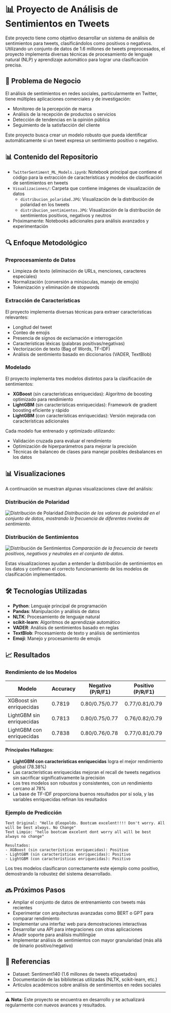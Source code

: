 # 📊 Proyecto de Análisis de Sentimientos en Tweets

Este proyecto tiene como objetivo desarrollar un sistema de análisis de sentimientos para tweets, clasificándolos como positivos o negativos. Utilizando un conjunto de datos de 1.6 millones de tweets preprocesados, el proyecto implementa diversas técnicas de procesamiento de lenguaje natural (NLP) y aprendizaje automático para lograr una clasificación precisa.

## 🎯 Problema de Negocio

El análisis de sentimientos en redes sociales, particularmente en Twitter, tiene múltiples aplicaciones comerciales y de investigación:
- Monitoreo de la percepción de marca
- Análisis de la recepción de productos o servicios
- Detección de tendencias en la opinión pública
- Seguimiento de la satisfacción del cliente

Este proyecto busca crear un modelo robusto que pueda identificar automáticamente si un tweet expresa un sentimiento positivo o negativo.

## 📊 Contenido del Repositorio

- `TwitterSentiment_ML_Models.ipynb`: Notebook principal que contiene el código para la extracción de características y modelos de clasificación de sentimientos en tweets
- `Visualizaciones/`: Carpeta que contiene imágenes de visualización de datos
  - `distribucion_polaridad.JPG`: Visualización de la distribución de polaridad en los tweets
  - `distribucion_sentimientos.JPG`: Visualización de la distribución de sentimientos positivos, negativos y neutros
- Próximamente: Notebooks adicionales para análisis avanzados y experimentación

## 🔍 Enfoque Metodológico

### Preprocesamiento de Datos
- Limpieza de texto (eliminación de URLs, menciones, caracteres especiales)
- Normalización (conversión a minúsculas, manejo de emojis)
- Tokenización y eliminación de stopwords

### Extracción de Características
El proyecto implementa diversas técnicas para extraer características relevantes:
- Longitud del tweet
- Conteo de emojis
- Presencia de signos de exclamación e interrogación
- Características léxicas (palabras positivas/negativas)
- Vectorización de texto (Bag of Words, TF-IDF)
- Análisis de sentimiento basado en diccionarios (VADER, TextBlob)

### Modelado
El proyecto implementa tres modelos distintos para la clasificación de sentimientos:
- **XGBoost** (sin características enriquecidas): Algoritmo de boosting optimizado para rendimiento
- **LightGBM** (sin características enriquecidas): Framework de gradient boosting eficiente y rápido
- **LightGBM** (con características enriquecidas): Versión mejorada con características adicionales

Cada modelo fue entrenado y optimizado utilizando:
- Validación cruzada para evaluar el rendimiento
- Optimización de hiperparámetros para mejorar la precisión
- Técnicas de balanceo de clases para manejar posibles desbalances en los datos

## 📊 Visualizaciones

A continuación se muestran algunas visualizaciones clave del análisis:

### Distribución de Polaridad
![Distribución de Polaridad](distribucion_polaridad.JPG)
*Distribución de los valores de polaridad en el conjunto de datos, mostrando la frecuencia de diferentes niveles de sentimiento.*

### Distribución de Sentimientos
![Distribución de Sentimientos](distribucion_sentimientos.JPG)
*Comparación de la frecuencia de tweets positivos, negativos y neutrales en el conjunto de datos.*

Estas visualizaciones ayudan a entender la distribución de sentimientos en los datos y confirman el correcto funcionamiento de los modelos de clasificación implementados.

## 🛠️ Tecnologías Utilizadas

- **Python**: Lenguaje principal de programación
- **Pandas**: Manipulación y análisis de datos
- **NLTK**: Procesamiento de lenguaje natural
- **scikit-learn**: Algoritmos de aprendizaje automático
- **VADER**: Análisis de sentimientos basado en reglas
- **TextBlob**: Procesamiento de texto y análisis de sentimientos
- **Emoji**: Manejo y procesamiento de emojis

## 📈 Resultados

### Rendimiento de los Modelos

| Modelo | Accuracy | Negativo (P/R/F1) | Positivo (P/R/F1) |
|--------|----------|-------------------|-------------------|
| XGBoost sin enriquecidas | 0.7819 | 0.80/0.75/0.77 | 0.77/0.81/0.79 |
| LightGBM sin enriquecidas | 0.7813 | 0.80/0.75/0.77 | 0.76/0.82/0.79 |
| LightGBM con enriquecidas | 0.7838 | 0.80/0.76/0.78 | 0.77/0.81/0.79 |

#### Principales Hallazgos:

- **LightGBM con características enriquecidas** logra el mejor rendimiento global (78.38%)
- Las características enriquecidas mejoran el recall de tweets negativos sin sacrificar significativamente la precisión
- Los tres modelos son robustos y consistentes, con un rendimiento cercano al 78%
- La base de TF-IDF proporciona buenos resultados por sí sola, y las variables enriquecidas refinan los resultados

### Ejemplo de Predicción

```
Text Original: "Hello @leopoldo. Bootcam excelent!!!! Don't worry. All will be best always. No Change"
Text Limpio: "hello bootcam excelent dont worry all will be best always no change"

Resultados:
- XGBoost (sin características enriquecidas): Positivo
- LightGBM (sin características enriquecidas): Positivo
- LightGBM (con características enriquecidas): Positivo
```

Los tres modelos clasificaron correctamente este ejemplo como positivo, demostrando la robustez del sistema desarrollado.

## 🔜 Próximos Pasos

- Ampliar el conjunto de datos de entrenamiento con tweets más recientes
- Experimentar con arquitecturas avanzadas como BERT o GPT para comparar rendimiento
- Implementar una interfaz web para demostraciones interactivas
- Desarrollar una API para integraciones con otras aplicaciones
- Añadir soporte para análisis multilingüe
- Implementar análisis de sentimientos con mayor granularidad (más allá de binario positivo/negativo)

## 🔗 Referencias

- Dataset: Sentiment140 (1.6 millones de tweets etiquetados)
- Documentación de las bibliotecas utilizadas (NLTK, scikit-learn, etc.)
- Artículos académicos sobre análisis de sentimientos en redes sociales

---

⚠️ **Nota**: Este proyecto se encuentra en desarrollo y se actualizará regularmente con nuevos avances y resultados.
